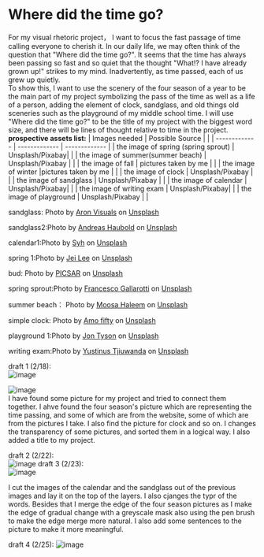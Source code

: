 # Where did the time go?  
For my visual rhetoric project， I want to focus the fast passage of time calling everyone to cherish it. In our daily life, we may often think of the question that "Where did the time go?". It seems that the time has always been passing so fast and so quiet that the thought "What!? I have already grown up!" strikes to my mind. Inadvertently, as time passed, each of us grew up quietly.  
To show this, I want to use the scenery of the four season of a year to be the main part of my project symbolizing the pass of the time as well as a life of a person, adding the element of clock, sandglass, and old things old sceneries such as the playground of my middle school time. I will use "Where did the time go?" to be the title of my project with the biggest word size, and there will be lines of thought relative to time in the project.
**prospective assets list:**
| Images needed   | Possible Source |  |
| ------------- | ------------- | ------------- |
| the image of spring (spring sprout) | Unsplash/Pixabay| |
| the image of summer(summer beach)  | Unsplash/Pixabay | |
| the image of fall  | pictures taken by me | |
| the image of winter |pictures taken by me | |
| the image of clock  | Unsplash/Pixabay | |
| the image of sandglass  | Unsplash/Pixabay | |
| the image of calendar  | Unsplash/Pixabay|  |
| the image of writing exam  | Unsplash/Pixabay|  |
| the image of playground  |  Unsplash/Pixabay | |

sandglass: Photo by <a href="https://unsplash.com/@aronvisuals?utm_content=creditCopyText&utm_medium=referral&utm_source=unsplash">Aron Visuals</a> on <a href="https://unsplash.com/photos/selective-focus-photo-of-brown-and-blue-hourglass-on-stones-BXOXnQ26B7o?utm_content=creditCopyText&utm_medium=referral&utm_source=unsplash">Unsplash</a>  
      
sandglass2:Photo by <a href="https://unsplash.com/@andreas_haubold?utm_content=creditCopyText&utm_medium=referral&utm_source=unsplash">Andreas Haubold</a> on <a href="https://unsplash.com/photos/an-hourglass-sitting-on-top-of-a-checkered-table-3SD_BwzTAas?utm_content=creditCopyText&utm_medium=referral&utm_source=unsplash">Unsplash</a>  

calendar1:Photo by <a href="https://unsplash.com/@sarch?utm_content=creditCopyText&utm_medium=referral&utm_source=unsplash">Syh</a> on <a href="https://unsplash.com/photos/white-and-black-polka-dot-gift-box-on-white-textile-wxSH2vo0si8?utm_content=creditCopyText&utm_medium=referral&utm_source=unsplash">Unsplash</a>  

spring 1:Photo by <a href="https://unsplash.com/@babybluecat?utm_content=creditCopyText&utm_medium=referral&utm_source=unsplash">Jei Lee</a> on <a href="https://unsplash.com/photos/pink-flowers-in-tilt-shift-lens-0lL6Sox7n1Y?utm_content=creditCopyText&utm_medium=referral&utm_source=unsplash">Unsplash</a>

bud: Photo by <a href="https://unsplash.com/@picsar_rovshan?utm_content=creditCopyText&utm_medium=referral&utm_source=unsplash">PICSAR</a> on <a href="https://unsplash.com/photos/white-flower-in-green-grass-fjcMgswH_Ow?utm_content=creditCopyText&utm_medium=referral&utm_source=unsplash">Unsplash</a>

spring sprout:Photo by <a href="https://unsplash.com/@gallarotti?utm_content=creditCopyText&utm_medium=referral&utm_source=unsplash">Francesco Gallarotti</a> on <a href="https://unsplash.com/photos/green-plants-on-soil-ruQHpukrN7c?utm_content=creditCopyText&utm_medium=referral&utm_source=unsplash">Unsplash</a>

summer beach： Photo by <a href="https://unsplash.com/@moseshalym?utm_content=creditCopyText&utm_medium=referral&utm_source=unsplash">Moosa Haleem</a> on <a href="https://unsplash.com/photos/green-palm-tree-on-white-sand-beach-during-daytime-758Km8MAcyI?utm_content=creditCopyText&utm_medium=referral&utm_source=unsplash">Unsplash</a>

simple clock: Photo by <a href="https://unsplash.com/@amofifty?utm_content=creditCopyText&utm_medium=referral&utm_source=unsplash">Amo fifty</a> on <a href="https://unsplash.com/photos/a-clock-made-out-of-black-pieces-of-wood-S_YBV2NlwjQ?utm_content=creditCopyText&utm_medium=referral&utm_source=unsplash">Unsplash</a>  

playground 1:Photo by <a href="https://unsplash.com/@jontyson?utm_content=creditCopyText&utm_medium=referral&utm_source=unsplash">Jon Tyson</a> on <a href="https://unsplash.com/photos/numbering-start-line-on-concrete-floor-r9T0LZv8xWQ?utm_content=creditCopyText&utm_medium=referral&utm_source=unsplash">Unsplash</a>

writing exam:Photo by <a href="https://unsplash.com/@yustinustjiu?utm_content=creditCopyText&utm_medium=referral&utm_source=unsplash">Yustinus Tjiuwanda</a> on <a href="https://unsplash.com/photos/woman-wearing-white-sweater-BCBGahg0MH0?utm_content=creditCopyText&utm_medium=referral&utm_source=unsplash">Unsplash</a>
      

      

draft 1 (2/18):  
![image](https://github.com/user-attachments/assets/9471c32e-7769-4a66-b62a-24168ab171fb)  

![image](https://github.com/user-attachments/assets/d3f73b95-94d4-4790-acec-e14c10a09851)  
I have found some picture for my project and tried to connect them together. I ahve found the four season's picture which are representing the time passing, and some of which are from the website, some of which are from the pictures I take. I also find the picture for clock and so on. I changes the transparency of some pictures, and sorted them in a logical way. I also added a title to my project.

  draft 2 (2/22):  
  ![image](https://github.com/user-attachments/assets/2af9870c-52a6-4e61-acbe-157c95aa4ee3)
  draft 3 (2/23):  
  ![image](https://github.com/user-attachments/assets/ad7803b6-c00b-48c7-be89-1ddffe96c085)


  I cut the images of the calendar and the sandglass out of the previous images and lay it on the top of the layers. I also cjanges the typr of the words. Besides that I merge the edge of the four season pictures as I make the edge of gradual change with a greyscale mask also using the pen brush to make the edge merge more natural. I also add some sentences to the picture to make it more meaningful.

  draft 4 (2/25):
  ![image](https://github.com/user-attachments/assets/35e4be3c-f5a0-49d7-ad3a-a79206f34b43)


      
      
      
